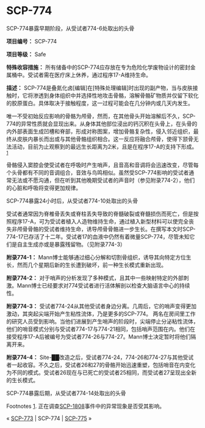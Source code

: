 # SCP-774
                        




SCP-774暴露早期阶段，从受试者774-6处取出的头骨



**项目编号：** SCP-774

**项目等级：** Safe

**特殊收容措施：** 所有储备中的SCP-774应存放在专为危险化学废物设计的密封金属桶中。受试者需在医疗床上休养，通过程序17-A维持生命。

**描述：** SCP-774是叠氮化卤[编辑]在[特殊处理编辑]时出现的副产物，当与皮肤接触时，它将渗透到身体组织中并选择性地攻击骨骼，溶解骨骼矿物质并仅留下软化的胶原蛋白。具体取决于接触程度，这一过程可能会在几分钟内或几天内发生。

唯一不受初始反应影响的骨骼为颅骨，然而，在其他骨头开始溶解后不久，SCP-774的异常性质就会显现出来。从身体其他部位浸出的钙沉积在头骨上，在头骨的内外部表面生成凹槽和脊部，形成对称图案，增加骨骼复杂性，侵入邻近组织，最终从皮肤内暴长而出或与其他骨骼组织相合。这一反应将融合颅骨，使得下颔骨无法活动，目前为止观察到的最远生长距离为2米，且是在程序17-A的支持下形成。<sup class='footnoteref'>
 <a shape='rect' class='footnoteref' id='footnoteref-1' href='javascript:;' onclick='WIKIDOT.page.utils.scrollToReference(&apos;footnote-1&apos;)'>1</a>
</sup>

骨骼侵入窦腔会使受试者在呼吸时产生哨声，且音高和音调将会迅速改变，尽管每个头骨都有不同的音调组合，音效与鸟鸣相似。虽然受SCP-774影响的受试者通常无法或不愿沟通，但在听到其他晚期受试者的声音时（参见附录774-2），他们的心脏和呼吸将变得更加规律。



SCP-774暴露24小时后，从受试者774-10处取出的头骨



受试者通常因为脊椎骨丢失或脊柱丢失导致的脊髓破裂或脊髓损伤而死亡，但是按照程序17-A，可为受试者植入人造物维持生命，通过植入新型材料可以使完全丧失非颅骨骨骼的受试者维持生命，诱导颅骨骨骼进一步生长。在撰写本文时SCP-774-17已存活了十二年。受试者17的血液中仍然有着微量SCP-774，尽管未知它们是自主生成亦或是暴露残留物。（见附录774-3）

**附录774-1：** Mann博士能够通过细心分解和切割骨组织，诱导其向特定方位生长，然而几个星期后新的生长遭到破坏，前一种生长模式重新出现。

**附录774-2：** 对于哨声的分析发现了多种模式，且其中一些映射特定的外部刺激。Mann博士已经要求对774受试者进行活体解剖以检查大脑语言中心的持续性。

**附录774-3：** 受试者774-24从其他受试者身边分离。几周后，它的哨声变得更加激动，其突起尖端开始产生粘性流体，乃是更多的SCP-774。 两名在房间里工作的研究人员受到影响。当他们进展到产生哨声的阶段时，尖端停止分泌粘性流体，他们的哨音模式分别与受试者774-17与774-21相同，包括哨声范围在内。他们在接受程序17-A后被编号为受试者774-26与774-27。Mann博士决定暂时将他们隔离开来。

**附录774-4：** Site-██改造之后，受试者774-24，774-26和774-27与其他受试者一起收容。不久之后，受试者26和27的骨骼开始迅速重塑，包括哨音在内变化为不同的模式。受试者26现在与已死亡的受试者25相同，而受试者27呈现出全新的生长模式。



SCP-774暴露后期，从受试者774-14处取出的头骨




Footnotes
<a shape='rect' href='javascript:;' onclick='WIKIDOT.page.utils.scrollToReference(&apos;footnoteref-1&apos;)'>1</a>. 正在调查[SCP-1808](/scp-1808)事件中的异常现象是否受其影响。



« [SCP-773](/scp-773) | SCP-774 | [SCP-775](/scp-775) »





                    